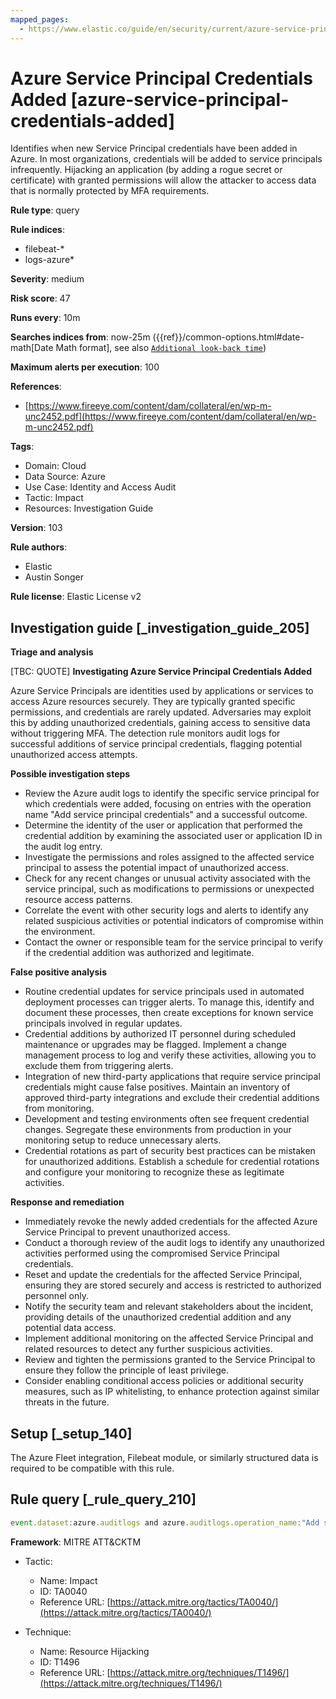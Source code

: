 ```yaml
---
mapped_pages:
  - https://www.elastic.co/guide/en/security/current/azure-service-principal-credentials-added.html
---
```


# Azure Service Principal Credentials Added [azure-service-principal-credentials-added]

Identifies when new Service Principal credentials have been added in Azure. In most organizations, credentials will be added to service principals infrequently. Hijacking an application (by adding a rogue secret or certificate) with granted permissions will allow the attacker to access data that is normally protected by MFA requirements.

**Rule type**: query

**Rule indices**:

* filebeat-*
* logs-azure*

**Severity**: medium

**Risk score**: 47

**Runs every**: 10m

**Searches indices from**: now-25m ({{ref}}/common-options.html#date-math[Date Math format], see also [`Additional look-back time`](docs-content://solutions/security/detect-and-alert/create-detection-rule.md#rule-schedule))

**Maximum alerts per execution**: 100

**References**:

* [https://www.fireeye.com/content/dam/collateral/en/wp-m-unc2452.pdf](https://www.fireeye.com/content/dam/collateral/en/wp-m-unc2452.pdf)

**Tags**:

* Domain: Cloud
* Data Source: Azure
* Use Case: Identity and Access Audit
* Tactic: Impact
* Resources: Investigation Guide

**Version**: 103

**Rule authors**:

* Elastic
* Austin Songer

**Rule license**: Elastic License v2

## Investigation guide [_investigation_guide_205]

**Triage and analysis**

[TBC: QUOTE]
**Investigating Azure Service Principal Credentials Added**

Azure Service Principals are identities used by applications or services to access Azure resources securely. They are typically granted specific permissions, and credentials are rarely updated. Adversaries may exploit this by adding unauthorized credentials, gaining access to sensitive data without triggering MFA. The detection rule monitors audit logs for successful additions of service principal credentials, flagging potential unauthorized access attempts.

**Possible investigation steps**

* Review the Azure audit logs to identify the specific service principal for which credentials were added, focusing on entries with the operation name "Add service principal credentials" and a successful outcome.
* Determine the identity of the user or application that performed the credential addition by examining the associated user or application ID in the audit log entry.
* Investigate the permissions and roles assigned to the affected service principal to assess the potential impact of unauthorized access.
* Check for any recent changes or unusual activity associated with the service principal, such as modifications to permissions or unexpected resource access patterns.
* Correlate the event with other security logs and alerts to identify any related suspicious activities or potential indicators of compromise within the environment.
* Contact the owner or responsible team for the service principal to verify if the credential addition was authorized and legitimate.

**False positive analysis**

* Routine credential updates for service principals used in automated deployment processes can trigger alerts. To manage this, identify and document these processes, then create exceptions for known service principals involved in regular updates.
* Credential additions by authorized IT personnel during scheduled maintenance or upgrades may be flagged. Implement a change management process to log and verify these activities, allowing you to exclude them from triggering alerts.
* Integration of new third-party applications that require service principal credentials might cause false positives. Maintain an inventory of approved third-party integrations and exclude their credential additions from monitoring.
* Development and testing environments often see frequent credential changes. Segregate these environments from production in your monitoring setup to reduce unnecessary alerts.
* Credential rotations as part of security best practices can be mistaken for unauthorized additions. Establish a schedule for credential rotations and configure your monitoring to recognize these as legitimate activities.

**Response and remediation**

* Immediately revoke the newly added credentials for the affected Azure Service Principal to prevent unauthorized access.
* Conduct a thorough review of the audit logs to identify any unauthorized activities performed using the compromised Service Principal credentials.
* Reset and update the credentials for the affected Service Principal, ensuring they are stored securely and access is restricted to authorized personnel only.
* Notify the security team and relevant stakeholders about the incident, providing details of the unauthorized credential addition and any potential data access.
* Implement additional monitoring on the affected Service Principal and related resources to detect any further suspicious activities.
* Review and tighten the permissions granted to the Service Principal to ensure they follow the principle of least privilege.
* Consider enabling conditional access policies or additional security measures, such as IP whitelisting, to enhance protection against similar threats in the future.


## Setup [_setup_140]

The Azure Fleet integration, Filebeat module, or similarly structured data is required to be compatible with this rule.


## Rule query [_rule_query_210]

```js
event.dataset:azure.auditlogs and azure.auditlogs.operation_name:"Add service principal credentials" and event.outcome:(success or Success)
```

**Framework**: MITRE ATT&CKTM

* Tactic:

    * Name: Impact
    * ID: TA0040
    * Reference URL: [https://attack.mitre.org/tactics/TA0040/](https://attack.mitre.org/tactics/TA0040/)

* Technique:

    * Name: Resource Hijacking
    * ID: T1496
    * Reference URL: [https://attack.mitre.org/techniques/T1496/](https://attack.mitre.org/techniques/T1496/)



